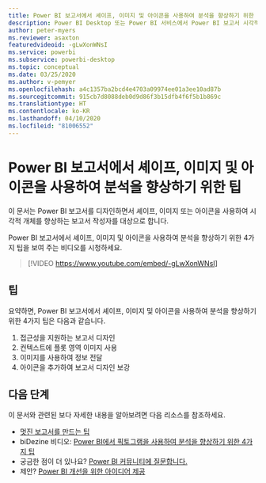 ```yaml
---
title: Power BI 보고서에서 셰이프, 이미지 및 아이콘을 사용하여 분석을 향상하기 위한 팁
description: Power BI Desktop 또는 Power BI 서비스에서 Power BI 보고서 시각적 개체의 셰이프, 이미지 및 아이콘을 사용하여 분석을 향상하기 위한 4가지 팁입니다.
author: peter-myers
ms.reviewer: asaxton
featuredvideoid: -gLwXonWNsI
ms.service: powerbi
ms.subservice: powerbi-desktop
ms.topic: conceptual
ms.date: 03/25/2020
ms.author: v-pemyer
ms.openlocfilehash: a4c1357ba2bcd4e4703a09974ee01a3ee10ad87b
ms.sourcegitcommit: 915cb7d8088deb0d9d86f3b15dfb4f6f5b1b869c
ms.translationtype: HT
ms.contentlocale: ko-KR
ms.lasthandoff: 04/10/2020
ms.locfileid: "81006552"
---
```

# <a name="tips-to-improve-analysis-with-shapes-images-and-icons-in-power-bi-reports"></a>Power BI 보고서에서 셰이프, 이미지 및 아이콘을 사용하여 분석을 향상하기 위한 팁

이 문서는 Power BI 보고서를 디자인하면서 셰이프, 이미지 또는 아이콘을 사용하여 시각적 개체를 향상하는 보고서 작성자를 대상으로 합니다.

Power BI 보고서에서 셰이프, 이미지 및 아이콘을 사용하여 분석을 향상하기 위한 4가지 팁을 보여 주는 비디오를 시청하세요.

> [!VIDEO https://www.youtube.com/embed/-gLwXonWNsI]

## <a name="tips"></a>팁

요약하면, Power BI 보고서에서 셰이프, 이미지 및 아이콘을 사용하여 분석을 향상하기 위한 4가지 팁은 다음과 같습니다.

1. 접근성을 지원하는 보고서 디자인
1. 컨텍스트에 플롯 영역 이미지 사용
1. 이미지를 사용하여 정보 전달
1. 아이콘을 추가하여 보고서 디자인 보강

## <a name="next-steps"></a>다음 단계

이 문서와 관련된 보다 자세한 내용을 알아보려면 다음 리소스를 참조하세요.

- [멋진 보고서를 만드는 팁](../power-bi-reports-tips-and-tricks-for-creating.md)
- biDezine 비디오: [Power BI에서 픽토그램을 사용하여 분석을 향상하기 위한 4가지 팁](https://www.youtube.com/watch?v=-gLwXonWNsI)
- 궁금한 점이 더 있나요? [Power BI 커뮤니티에 질문합니다.](https://community.powerbi.com/)
- 제안? [Power BI 개선을 위한 아이디어 제공](https://ideas.powerbi.com/)
